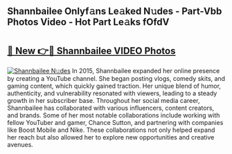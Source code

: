## Shannbailee Onlyf𝚊ns Le𝚊ked N𝚞des - Part-Vbb Photos Video - Hot Part Le𝚊ks fOfdV

# <h2><a href="http://ab78689.deff.icu/?id=Shannbailee">🔗 New 👉🔴 Shannbailee VIDEO Photos</a></h2>

[![Shannbailee N𝚞des](https://i.imgur.com/rIISA9y.gif)](http://ab78689.deff.icu/?id=Shannbailee)
In 2015, Shannbailee expanded her online presence by creating a YouTube channel. She began posting vlogs, comedy skits, and gaming content, which quickly gained traction. Her unique blend of humor, authenticity, and vulnerability resonated with viewers, leading to a steady growth in her subscriber base. Throughout her social media career, Shannbailee has collaborated with various influencers, content creators, and brands. Some of her most notable collaborations include working with fellow YouTuber and gamer, Chance Sutton, and partnering with companies like Boost Mobile and Nike. These collaborations not only helped expand her reach but also allowed her to explore new opportunities and creative avenues.
